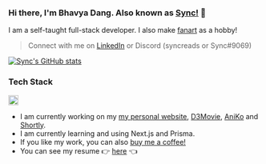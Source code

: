 ### Hi there, I'm Bhavya Dang. Also known as [Sync!](https://bhavyadang.vercel.app/projects) 👋

I am a self-taught full-stack developer. I also make [fanart](https://www.deviantart.com/syncox) as a hobby!
> Connect with me on [LinkedIn](https://www.linkedin.com/in/bhavya-dang-27506b223/) or Discord (syncreads or Sync#9069)

[![Sync's GitHub stats](https://github-readme-stats.vercel.app/api?username=Sync-Codes&show_icons=true&theme=midnight-purple)](https://github.com/Sync-Codes/github-readme-stats)


### Tech Stack

<code><img height="20" src="https://skillicons.dev/icons?i=javascript,vue,react,next,tailwind,prisma,mongo,postgres" /></code>



* I am currently working on my [my personal website](https://www.bhavyadang.tech/), [D3Movie](https://github.com/Sync-Codes/D3Movie), [AniKo](https://github.com/Sync-Codes/AniKo) and [Shortly](https://github.com/Sync-Codes/Shortly).
* I am currently learning and using Next.js and Prisma.
* If you like my work, you can also [buy me a coffee!](https://www.buymeacoffee.com/synxc)
* You can see my resume 👉 [here](https://sync-codes.github.io/resume/) 👈
